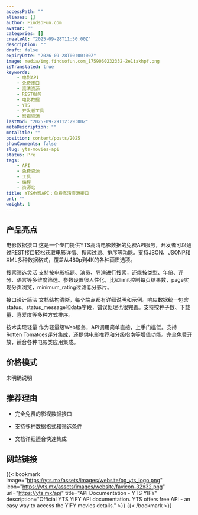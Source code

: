 ```yaml
---
accessPath: ""
aliases: []
author: FindsoFun.com
avatar: ""
categories: []
createAt: "2025-09-28T11:50:00Z"
description: ""
draft: false
expiryDate: "2026-09-28T00:00:00Z"
image: media/img.findsofun.com_1759060232332-2e1iakhpf.png
isTranslated: true
keywords:
    - 电影API
    - 免费接口
    - 高清资源
    - REST服务
    - 电影数据
    - YTS
    - 开发者工具
    - 影视资源
lastMod: "2025-09-29T12:29:00Z"
metaDescription: ""
metaTitle: ""
position: content/posts/2025
showComments: false
slug: yts-movies-api
status: Pre
tags:
    - API
    - 免费资源
    - 工具
    - 编程
    - 资源站
title: YTS电影API：免费高清资源接口
url: ""
weight: 1
---
```

## 产品亮点
电影数据接口
这是一个专门提供YTS高清电影数据的免费API服务，开发者可以通过REST接口轻松获取电影详情、搜索过滤、排序等功能。支持JSON、JSONP和XML多种数据格式，覆盖从480p到4K的各种画质选项。

搜索筛选灵活
支持按电影标题、演员、导演进行搜索，还能按类型、年份、评分、语言等多维度筛选。参数设置很人性化，比如limit控制每页结果数，page实现分页浏览，minimum_rating过滤低分影片。

接口设计简洁
文档结构清晰，每个端点都有详细说明和示例。响应数据统一包含status、status_message和data字段，错误处理也很完善。支持按种子数、下载量、喜爱度等多种方式排序。

技术实现轻量
作为轻量级Web服务，API调用简单直接，上手门槛低。支持Rotten Tomatoes评分集成，还提供电影推荐和分级指南等增值功能。完全免费开放，适合各种电影类应用集成。

## 价格模式
<!--more-->未明确说明

## 推荐理由
- 完全免费的影视数据接口

- 支持多种数据格式和筛选条件

- 文档详细适合快速集成

## 网站链接
{{< bookmark image="https://yts.mx/assets/images/website/og_yts_logo.png" icon="https://yts.mx/assets/images/website/favicon-32x32.png" url="https://yts.mx/api" title="API Documentation - YTS YIFY" description="Official YTS YIFY API documentation. YTS offers free API - an easy way to access the YIFY movies details." >}}
{{< /bookmark >}}

